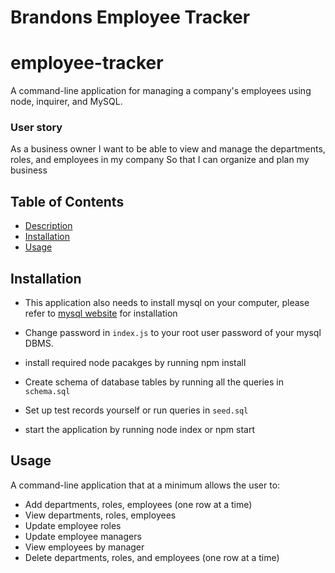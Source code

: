 # Brandons Employee Tracker
 
 # employee-tracker
A command-line application for managing a company's employees using node, inquirer, and MySQL.

### User story

As a business owner
I want to be able to view and manage the departments, roles, and employees in my company
So that I can organize and plan my business

## Table of Contents
  * [Description](#description)
  * [Installation](#installation)
  * [Usage](#usage)

## Installation
- This application also needs to install mysql on your computer, please refer to [mysql website](https://www.mysql.com/downloads/) for installation
- Change password in ```index.js``` to your root user password of your mysql DBMS.
- install required node pacakges by running npm install
    
- Create schema of database tables by running all the queries in ```schema.sql```
- Set up test records yourself or run queries in ```seed.sql```
- start the application by running node index or npm start
  
## Usage
A command-line application that at a minimum allows the user to:
- Add departments, roles, employees (one row at a time)
- View departments, roles, employees
- Update employee roles
- Update employee managers
- View employees by manager
- Delete departments, roles, and employees (one row at a time)

